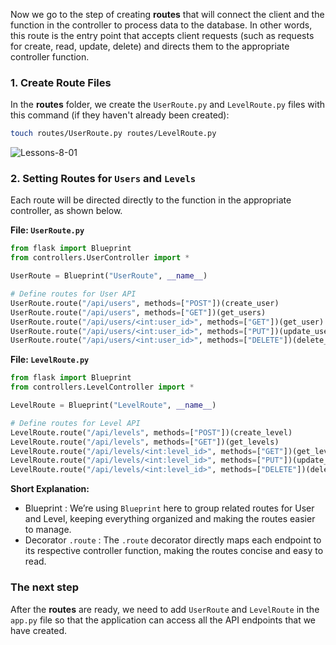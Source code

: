 <div class="space-y-3">
  <p>
    Now we go to the step of creating <b>routes</b> that will connect the client and the function in the controller to process data to the database. In other words, this route is the entry point that accepts client requests (such as requests for create, read, update, delete) and directs them to the appropriate controller function.
  </p>
</div>


<div class="space-y-3">
  <h3 class="text-lg leading-snug dark:text-zinc-300"><strong>1. Create Route Files</strong></h3>
  <p>
    In the <b>routes</b> folder, we create the <code>UserRoute.py</code> and <code>LevelRoute.py</code> files with this command (if they haven't already been created):
  </p>

```bash
touch routes/UserRoute.py routes/LevelRoute.py
```

  <p class="rounded-xl w-full border border-zinc-200 dark:border-zinc-800">
    <img 
      src="https://res.cloudinary.com/aiiimmmm/image/upload/v1731332595/Screenshot_2024-11-11_204237_hcpnkl.png" 
      alt="Lessons-8-01"
    />
  </p>
</div>


<div class="space-y-3">
  <h3 class="text-lg leading-snug dark:text-zinc-300"><strong>2. Setting Routes for <code>Users</code> and <code>Levels</code></strong></h3>
  <p>
    Each route will be directed directly to the function in the appropriate controller, as shown below.
  </p>

  <p><b>File: <code>UserRoute.py</code></b></p>

```py
from flask import Blueprint
from controllers.UserController import *

UserRoute = Blueprint("UserRoute", __name__)

# Define routes for User API
UserRoute.route("/api/users", methods=["POST"])(create_user)
UserRoute.route("/api/users", methods=["GET"])(get_users)
UserRoute.route("/api/users/<int:user_id>", methods=["GET"])(get_user)
UserRoute.route("/api/users/<int:user_id>", methods=["PUT"])(update_user)
UserRoute.route("/api/users/<int:user_id>", methods=["DELETE"])(delete_user)
```

  <p><b>File: <code>LevelRoute.py</code></b></p>

```py
from flask import Blueprint
from controllers.LevelController import *

LevelRoute = Blueprint("LevelRoute", __name__)

# Define routes for Level API
LevelRoute.route("/api/levels", methods=["POST"])(create_level)
LevelRoute.route("/api/levels", methods=["GET"])(get_levels)
LevelRoute.route("/api/levels/<int:level_id>", methods=["GET"])(get_level)
LevelRoute.route("/api/levels/<int:level_id>", methods=["PUT"])(update_level)
LevelRoute.route("/api/levels/<int:level_id>", methods=["DELETE"])(delete_level)
```

  <p><b>Short Explanation:</b></p>
  <div class="content">
    <ul className="list-decimal space-y-3 pb-2 pl-10">
      <li>Blueprint : We’re using <code>Blueprint</code> here to group related routes for User and Level, keeping everything organized and making the routes easier to manage.</li>
      <li>Decorator <code>.route</code> : The <code>.route</code> decorator directly maps each endpoint to its respective controller function, making the routes concise and easy to read.</li>
    </ul>
  </div>
</div>


<div class="space-y-3">
  <h3 class="text-lg leading-snug dark:text-zinc-300"><strong>The next step</strong></h3>
  <p>
   After the <b>routes</b> are ready, we need to add <code>UserRoute</code> and <code>LevelRoute</code> in the <code>app.py</code> file so that the application can access all the API endpoints that we have created.
  </p>
</div>